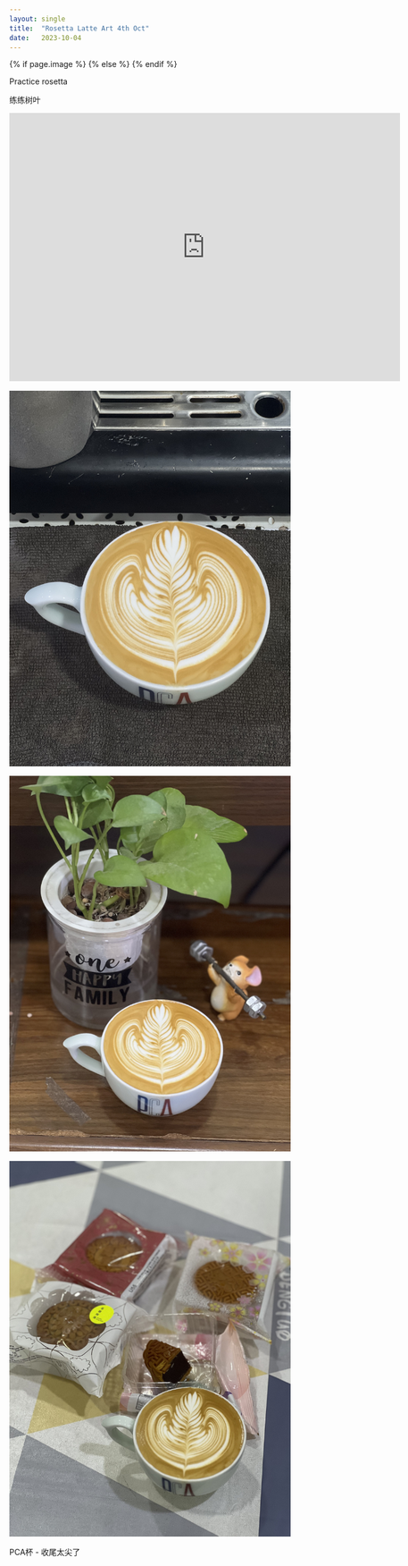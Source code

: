 ```yaml
---
layout: single
title:  "Rosetta Latte Art 4th Oct"
date:   2023-10-04
---
```

{% if page.image %}
  <meta property="og:image" content="/assets/img/2023/10/04/IMG_8351.jpg">
{% else %}
  <meta property="og:image" content="/assets/img/2023/10/04/IMG_8351.jpg">
{% endif %}

<meta property="og:description" content="Rosetta Latte Art 4th Oct" />


Practice rosetta

练练树叶



<div class="embed-container">
  <iframe
      src="https://www.youtube.com/embed/yMPX_s7lk28"
      width="700"
      height="480"
      frameborder="0"
      allowfullscreen="true">
  </iframe>
</div>



![](/assets/img/2023/10/04/IMG_8348.jpg)

![](/assets/img/2023/10/04/IMG_8351.jpg)

![](/assets/img/2023/10/04/IMG_8350.jpg)

PCA杯 - 收尾太尖了
